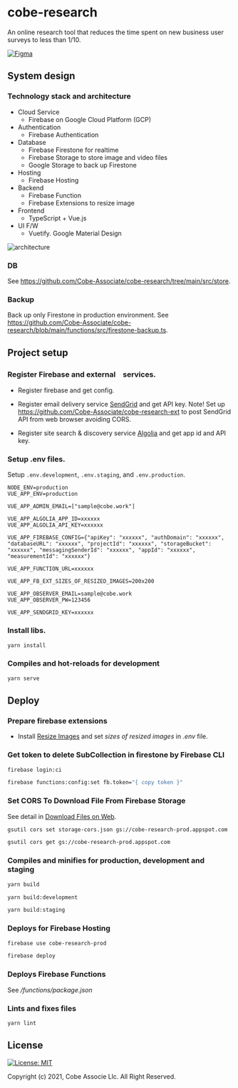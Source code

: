 # cobe-research

An online research tool that reduces the time spent on new business user surveys to less than 1/10.

[![Figma](https://user-images.githubusercontent.com/3213880/141861013-ad84e7ec-49fe-4225-8948-cb0444c9d2a7.png)](https://www.figma.com/proto/ORiHLKBQmHzEML2IkwptY5/200602_CobeResearch?node-id=122%3A0&scaling=scale-down&page-id=119%3A55&starting-point-node-id=122%3A0)

## System design

### Technology stack and architecture

* Cloud Service
  * Firebase on Google Cloud Platform (GCP)
* Authentication
  * Firebase Authentication
* Database
  * Firebase Firestone for realtime
  * Firebase Storage to store image and video files
  * Google Storage to back up Firestone
* Hosting
  * Firebase Hosting
* Backend
  * Firebase Function
  * Firebase Extensions to resize image
* Frontend
  * TypeScript + Vue.js
* UI F/W
  * Vuetify. Google Material Design

![architecture](https://user-images.githubusercontent.com/3213880/141861668-5a437c1c-5a5c-4fa9-a4ae-58d1896bd4df.png)

### DB

See https://github.com/Cobe-Associate/cobe-research/tree/main/src/store.

### Backup

Back up only Firestone in production environment. See https://github.com/Cobe-Associate/cobe-research/blob/main/functions/src/firestone-backup.ts.

## Project setup

### Register Firebase and external　services.

* Register firebase and get config.

* Register email delivery service [SendGrid](https://sendgrid.kke.co.jp) and get API key. Note! Set up https://github.com/Cobe-Associate/cobe-research-ext to post SendGrid API from web browser avoiding CORS.

* Register site search & discovery service [Algolia](https://www.algolia.com) and get app id and API key.

### Setup .env files.

Setup `.env.development`, `.env.staging`, and `.env.production`. 

```
NODE_ENV=production
VUE_APP_ENV=production

VUE_APP_ADMIN_EMAIL=["sample@cobe.work"]

VUE_APP_ALGOLIA_APP_ID=xxxxxx
VUE_APP_ALGOLIA_API_KEY=xxxxxx

VUE_APP_FIREBASE_CONFIG={"apiKey": "xxxxxx", "authDomain": "xxxxxx", "databaseURL": "xxxxxx", "projectId": "xxxxxx", "storageBucket": "xxxxxx", "messagingSenderId": "xxxxxx", "appId": "xxxxxx", "measurementId": "xxxxxx"}

VUE_APP_FUNCTION_URL=xxxxxx

VUE_APP_FB_EXT_SIZES_OF_RESIZED_IMAGES=200x200

VUE_APP_OBSERVER_EMAIL=sample@cobe.work
VUE_APP_OBSERVER_PW=123456

VUE_APP_SENDGRID_KEY=xxxxxx
```

### Install libs.

```sh
yarn install
```

### Compiles and hot-reloads for development
```sh
yarn serve
```

## Deploy

### Prepare firebase extensions

* Install [Resize Images](https://firebase.google.com/products/extensions/storage-resize-images) and set *sizes of resized images* in *.env* file.

### Get token to delete SubCollection in firestone by Firebase CLI
```sh
firebase login:ci

firebase functions:config:set fb.token="{ copy token }"
```

### Set CORS To Download File From Firebase Storage

See detail in [Download Files on Web](https://firebase.google.com/docs/storage/web/download-files).

```sh
gsutil cors set storage-cors.json gs://cobe-research-prod.appspot.com

gsutil cors get gs://cobe-research-prod.appspot.com
```

### Compiles and minifies for production, development and staging
```sh
yarn build

yarn build:development

yarn build:staging
```

### Deploys for Firebase Hosting
```sh
firebase use cobe-research-prod

firebase deploy
```

### Deploys Firebase Functions

See */functions/package.json*

### Lints and fixes files
```sh
yarn lint
```

## License

[![License: MIT](https://img.shields.io/badge/License-MIT-yellow.svg)](https://opensource.org/licenses/MIT)

Copyright (c) 2021, Cobe Associe Llc. All Right Reserved.
